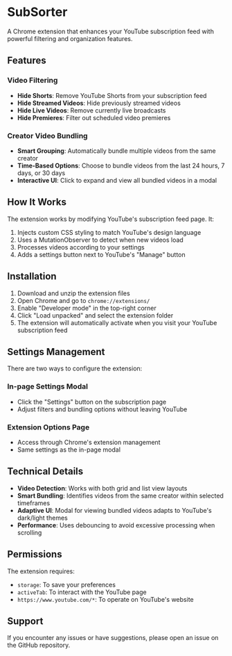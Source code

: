 # SubSorter

A Chrome extension that enhances your YouTube subscription feed with powerful filtering and organization features.

## Features

### Video Filtering
- **Hide Shorts**: Remove YouTube Shorts from your subscription feed
- **Hide Streamed Videos**: Hide previously streamed videos
- **Hide Live Videos**: Remove currently live broadcasts
- **Hide Premieres**: Filter out scheduled video premieres

### Creator Video Bundling
- **Smart Grouping**: Automatically bundle multiple videos from the same creator
- **Time-Based Options**: Choose to bundle videos from the last 24 hours, 7 days, or 30 days
- **Interactive UI**: Click to expand and view all bundled videos in a modal

## How It Works

The extension works by modifying YouTube's subscription feed page. It:

1. Injects custom CSS styling to match YouTube's design language
2. Uses a MutationObserver to detect when new videos load
3. Processes videos according to your settings
4. Adds a settings button next to YouTube's "Manage" button

## Installation

1. Download and unzip the extension files
2. Open Chrome and go to `chrome://extensions/`
3. Enable "Developer mode" in the top-right corner
4. Click "Load unpacked" and select the extension folder
5. The extension will automatically activate when you visit your YouTube subscription feed

## Settings Management

There are two ways to configure the extension:

### In-page Settings Modal
- Click the "Settings" button on the subscription page
- Adjust filters and bundling options without leaving YouTube

### Extension Options Page
- Access through Chrome's extension management
- Same settings as the in-page modal

## Technical Details

- **Video Detection**: Works with both grid and list view layouts
- **Smart Bundling**: Identifies videos from the same creator within selected timeframes
- **Adaptive UI**: Modal for viewing bundled videos adapts to YouTube's dark/light themes
- **Performance**: Uses debouncing to avoid excessive processing when scrolling


## Permissions

The extension requires:
- `storage`: To save your preferences
- `activeTab`: To interact with the YouTube page
- `https://www.youtube.com/*`: To operate on YouTube's website

## Support

If you encounter any issues or have suggestions, please open an issue on the GitHub repository.
